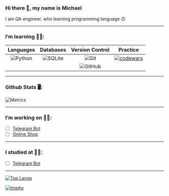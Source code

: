 ### Hi there 👋, my name is Michael

I am QA engineer, who learning programming language 🙃
__________
### I’m learning 🧑‍🏫:

| Languages     |     Databases | Version Control | Practice      | 
|     :---:     |     :---:     |      :---:      |     :---:     |
| ![Python](https://img.shields.io/badge/python-3670A0?style=for-the-badge&logo=python&logoColor=ffdd54)  | ![SQLite](https://img.shields.io/badge/sqlite-%2307405e.svg?style=for-the-badge&logo=sqlite&logoColor=white)  | ![Git](https://img.shields.io/badge/git-%23F05033.svg?style=for-the-badge&logo=git&logoColor=white) | [![codewars](https://www.codewars.com/users/mantile/badges/small)](https://www.codewars.com/users/mantile) |
|  |  | ![GitHub](https://img.shields.io/badge/github-%23121011.svg?style=for-the-badge&logo=github&logoColor=white) |  |
__________
### Github Stats 🖥️:
![Metrics](https://metrics.lecoq.io/Mantile?template=classic&languages=1&base=header%2C%20activity%2C%20community%2C%20repositories%2C%20metadata&base.indepth=false&base.hireable=false&base.skip=false&languages=false&languages.limit=8&languages.threshold=0%25&languages.other=false&languages.colors=github&languages.sections=most-used&languages.indepth=false&languages.analysis.timeout=15&languages.analysis.timeout.repositories=7.5&languages.categories=markup%2C%20programming&languages.recent.categories=markup%2C%20programming&languages.recent.load=300&languages.recent.days=14&config.timezone=Europe%2FMoscow)
__________
### I’m working on 🧑‍💻:
   - [ ] [Telegram Bot](/) 
   - [ ] [Online Shop](/)
__________

### I studied at 🧑‍🎓:
- [ ] [Telegram Bot](https://github.com/mantile/steptik_tgbot) 
__________
[![Top Langs](https://github-readme-stats.vercel.app/api/top-langs/?username=mantile&layout=compact)](https://github.com/mantile/github-readme-stats)

[![trophy](https://github-profile-trophy.vercel.app/?username=mantile&theme=dracula)](https://github.com/ryo-ma/github-profile-trophy)
 

<!--
**mantile/mantile** is a ✨ _special_ ✨ repository because its `README.md` (this file) appears on your GitHub profile.

Here are some ideas to get you started:

- 🔭 I’m currently working on ...
- 🌱 I’m currently learning ...
- 👯 I’m looking to collaborate on ...
- 🤔 I’m looking for help with ...
- 💬 Ask me about ...
- 📫 How to reach me: ...
- 😄 Pronouns: ...
- ⚡ Fun fact: ...
-->
